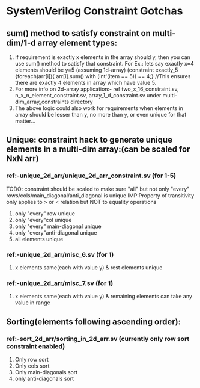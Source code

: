 # SystemVerilog Constraint Gotchas

## sum() method to satisfy constraint on multi-dim/1-d array element types: 
1. If requirement is exactly x elements in the array should y, then you can use sum() method to satisfy that constraint.
For Ex.: lets say exactly x=4 elements should be y=5 (assuming 1d-array) (constraint exactly_5 {foreach(arr[i]){ arr[i].sum() with (int'(item == 5)) == 4;} //This ensures there are exactly 4 elements in array which have value 5.
2. For more info on 2d-array application:- ref two_x_16_constraint.sv, n_x_n_element_constraint.sv, array_1_d_constraint.sv under multi-dim_array_constraints directory
3. The above logic could also work for requirements when elements in array should be lesser than y, no more than y, or even unique for that matter...

## Unique: constraint hack to generate unique elements in a multi-dim array:(can be scaled for NxN arr)
### ref:-unique_2d_arr/unique_2d_arr_constraint.sv (for 1-5)
TODO: constraint should be scaled to make sure "all" but not only "every" rows/cols/main_diagonal/anti_diagonal is unique
IMP:Property of transitivity only applies to > or < relation but NOT to equality operations
1. only "every" row unique
2. only "every"col unique
3. only "every" main-diagonal unique
4. only "every"anti-diagonal unique
5. all elements unique

### ref:-unique_2d_arr/misc_6.sv (for 1)
1. x elements same(each with value y) & rest elements unique

### ref:-unique_2d_arr/misc_7.sv (for 1)
1. x elements same(each with value y) & remaining elements can take any value in range 

## Sorting(elements following ascending order):
### ref:-sort_2d_arr/sorting_in_2d_arr.sv (currently only row sort constraint enabled)
1. Only row sort
2. Only cols sort
3. Only main-diagonals sort
4. only anti-diagonals sort

